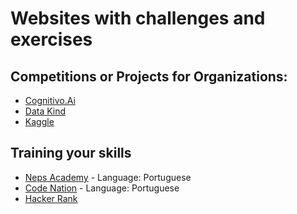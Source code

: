 # Websites with challenges and exercises

## Competitions or Projects for Organizations:
* [Cognitivo.Ai](https://www.cognitivo.ai/experts/new-expert/)
* [Data Kind](https://www.datakind.org/do-good-with-data)
* [Kaggle](https://www.kaggle.com/competitions)

## Training your skills
* [Neps Academy](https://neps.academy/login?next=%2F) - Language: Portuguese
* [Code Nation](https://www.codenation.com.br/) - Language: Portuguese
* [Hacker Rank](https://www.hackerrank.com/)
